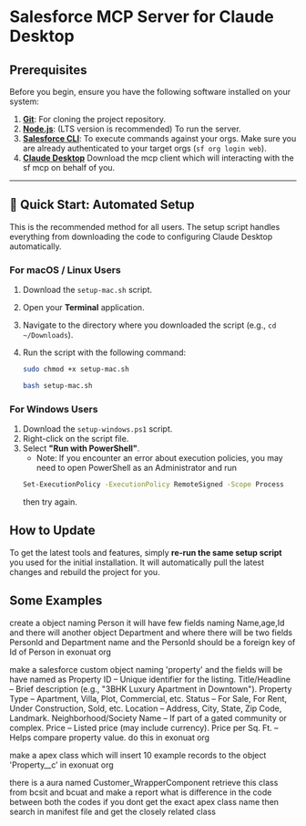 # Salesforce MCP Server for Claude Desktop

## Prerequisites

Before you begin, ensure you have the following software installed on your system:

1.  **[Git](https://git-scm.com/downloads)**: For cloning the project repository.
2.  **[Node.js](https://nodejs.org/)**: (LTS version is recommended) To run the server.
3.  **[Salesforce CLI](https://developer.salesforce.com/tools/sfdxcli)**: To execute commands against your orgs. Make sure you are already authenticated to your target orgs (`sf org login web`).
4.  **[Claude Desktop](https://claude.ai/download)** Download the mcp client which will interacting with the sf mcp on behalf of you.

---

## 🚀 Quick Start: Automated Setup

This is the recommended method for all users. The setup script handles everything from downloading the code to configuring Claude Desktop automatically.

### For macOS / Linux Users

1.  Download the `setup-mac.sh` script.
2.  Open your **Terminal** application.
3.  Navigate to the directory where you downloaded the script (e.g., `cd ~/Downloads`).
4.  Run the script with the following command:

    ```bash
    sudo chmod +x setup-mac.sh
    ```

    ```bash
    bash setup-mac.sh
    ```

### For Windows Users

1.  Download the `setup-windows.ps1` script.
2.  Right-click on the script file.
3.  Select **"Run with PowerShell"**.
    - Note: If you encounter an error about execution policies, you may need to open PowerShell as an Administrator and run
    ```bash
    Set-ExecutionPolicy -ExecutionPolicy RemoteSigned -Scope Process
    ```
    then try again.

## How to Update

To get the latest tools and features, simply **re-run the same setup script** you used for the initial installation. It will automatically pull the latest changes and rebuild the project for you.

## Some Examples

create a object naming Person
it will have few fields naming
Name,age,Id and there will another object Department and where there will be two fields PersonId and Department name and the PersonId should be a foreign key of Id of Person in exonuat org

make a salesforce custom object naming 'property' and the fields will be have named as Property ID – Unique identifier for the listing. Title/Headline – Brief description (e.g., "3BHK Luxury Apartment in Downtown"). Property Type – Apartment, Villa, Plot, Commercial, etc. Status – For Sale, For Rent, Under Construction, Sold, etc. Location – Address, City, State, Zip Code, Landmark. Neighborhood/Society Name – If part of a gated community or complex. Price – Listed price (may include currency). Price per Sq. Ft. – Helps compare property value. do this in exonuat org

make a apex class which will insert 10 example records to the object 'Property\_\_c’ in exonuat org

there is a aura named Customer_WrapperComponent retrieve this class from bcsit and bcuat and make a report what is difference in the code between both the codes if you dont get the exact apex class name then search in manifest file and get the closely related class
